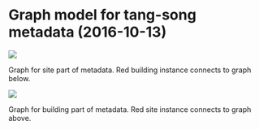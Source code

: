 # Graph model for tang-song metadata (2016-10-13)

![](https://raw.githubusercontent.com/HeardLibrary/semantic-web/master/2016-fall/tang-song/images/site-graph.png)

Graph for site part of metadata.  Red building instance connects to graph below.

![](https://raw.githubusercontent.com/HeardLibrary/semantic-web/master/2016-fall/tang-song/images/building-graph.png)

Graph for building part of metadata.  Red site instance connects to graph above.

